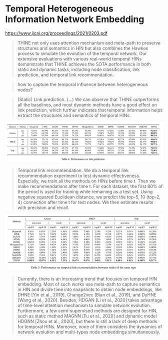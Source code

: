 # Temporal Heterogeneous Information Network Embedding

https://www.ijcai.org/proceedings/2021/0203.pdf

> THINE not only uses attention mechanism and
meta-path to preserve structures and semantics in
HIN but also combines the Hawkes process to
simulate the evolution of the temporal network.
Our extensive evaluations with various real-world
temporal HINs demonstrate that THINE achieves
the SOTA performance in both static and dynamic
tasks, including node classification, link prediction,
and temporal link recommendation.

> how to capture the temporal influence between heterogeneous nodes?

> (Static) Link prediction. (...) We can observe that THINE outperforms all the baselines,
and most dynamic methods have a good effect on link prediction, which further indicates that temporal information helps
extract the structures and semantics of temporal HINs.

![](../assets/2021-08-26-22-41-00.png)

> Temporal link recommendation. We do a temporal link
recommendation experiment to test dynamic effectiveness.
Especially, we train all the methods on HINs before time
t. Then we make recommendations after time t. For each
dataset, the first 80% of the period is used for training while remaining as a test set. Using negative squared Euclidean
distance, we predict the top-5, 10 (top-2, 4) connection after
time t for test nodes. We then estimate results with precision
and recall.

![](../assets/2021-08-26-22-45-50.png)

> Currently, there is an increasing trend that focuses on temporal HIN embedding. Most of such works use meta-path
to capture semantics in HIN and divide time into snapshots
to obtain node embeddings, like DHNE [Yin et al., 2019],
Change2vec [Bian et al., 2019], and DyHNE [Wang et al.,
2020]. Besides, HDGAN [Li et al., 2020] takes advantage
of time-level attention mechanism to simulate network evolution. Furthermore, a few semi-supervised methods are designed for HIN, such as static method MAGNN [Fu et al.,
2020] and dynamic model HDGNN [Zhou et al., 2020], but
there is still a lack of deep methods for temporal HINs. Moreover, none of them considers the dynamics of network evolution and multi-types node embeddings simultaneously.